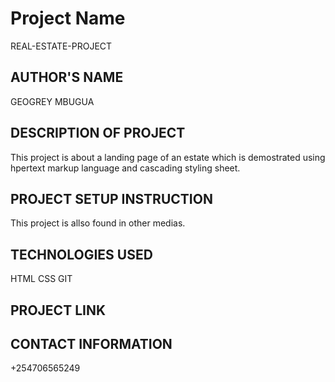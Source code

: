 # Project Name
 REAL-ESTATE-PROJECT

## AUTHOR'S NAME
GEOGREY MBUGUA

## DESCRIPTION OF PROJECT
This project is about a landing page of an estate which is demostrated using hpertext markup language and cascading styling sheet.

## PROJECT SETUP INSTRUCTION
This project is allso found in other medias.

## TECHNOLOGIES USED
HTML
CSS
GIT

## PROJECT LINK


## CONTACT INFORMATION
+254706565249

